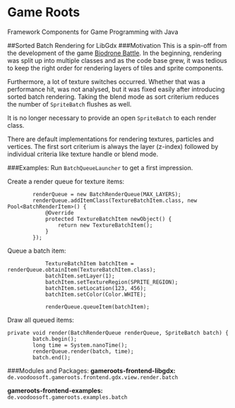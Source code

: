 # Game Roots
Framework Components for Game Programming with Java

##Sorted Batch Rendering for LibGdx
###Motivation
This is a spin-off from the development of the game [Biodrone Battle](http://www.biodronebattle.com).
In the beginning, rendering was split up into multiple classes and as the code base grew,
it was tedious to keep the right order for rendering layers of tiles and sprite components.

Furthermore, a lot of texture switches occurred. Whether that was a performance hit,
was not analysed, but it was fixed easily after introducing sorted batch rendering.
Taking the blend mode as sort criterium reduces the number of `SpriteBatch` flushes as well.

It is no longer necessary to provide an open `SpriteBatch` to each render class.

There are default implementations for rendering textures, particles and vertices.
The first sort criterium is always the layer (z-index) followed by individual criteria like texture handle or blend mode.

###Examples:
Run `BatchQueueLauncher` to get a first impression.

Create a render queue for texture items:
```
		renderQueue = new BatchRenderQueue(MAX_LAYERS);
		renderQueue.addItemClass(TextureBatchItem.class, new Pool<BatchRenderItem>() {
			@Override
			protected TextureBatchItem newObject() {
				return new TextureBatchItem();
			}
		});
```
Queue a batch item:
```
			TextureBatchItem batchItem = renderQueue.obtainItem(TextureBatchItem.class);
			batchItem.setLayer(1);
			batchItem.setTextureRegion(SPRITE_REGION);
			batchItem.setLocation(123, 456);
			batchItem.setColor(Color.WHITE);

			renderQueue.queueItem(batchItem);
```
Draw all queued items:
```
private void render(BatchRenderQueue renderQueue, SpriteBatch batch) {
		batch.begin();
		long time = System.nanoTime();
		renderQueue.render(batch, time);
		batch.end();
```

###Modules and Packages:
**gameroots-frontend-libgdx:**  
`de.voodoosoft.gameroots.frontend.gdx.view.render.batch`

**gameroots-frontend-examples:**  
`de.voodoosoft.gameroots.examples.batch`
